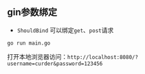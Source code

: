 ## gin参数绑定

- `ShouldBind` 可以绑定`get`、`post`请求


```
go run main.go
```

打开本地浏览器访问：`http://localhost:8080/?username=curder&password=123456`


